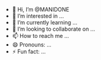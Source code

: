 - 👋 Hi, I’m @MANIDONE
- 👀 I’m interested in ...
- 🌱 I’m currently learning ...
- 💞️ I’m looking to collaborate on ...
- 📫 How to reach me ...
- 😄 Pronouns: ...
- ⚡ Fun fact: ...

<!---
MANIDONE/MANIDONE is a ✨ special ✨ repository because its `README.md` (this file) appears on your GitHub profile.
You can click the Preview link to take a look at your changes.
--->
